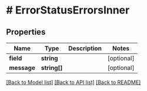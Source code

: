 # # ErrorStatusErrorsInner

## Properties

Name | Type | Description | Notes
------------ | ------------- | ------------- | -------------
**field** | **string** |  | [optional]
**message** | **string[]** |  | [optional]

[[Back to Model list]](../../README.md#models) [[Back to API list]](../../README.md#endpoints) [[Back to README]](../../README.md)
